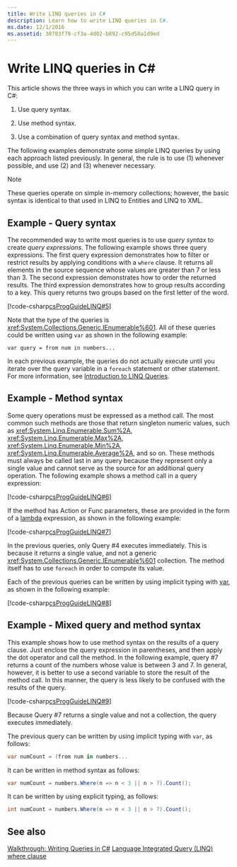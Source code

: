 ```yaml
---
title: Write LINQ queries in C#
description: Learn how to write LINQ queries in C#.
ms.date: 12/1/2016
ms.assetid: 30703f79-cf3a-4d02-b892-c95d58a1d9ed
---
```

# Write LINQ queries in C# #

This article shows the three ways in which you can write a LINQ query in C#:

1. Use query syntax.

2. Use method syntax.

3. Use a combination of query syntax and method syntax.

The following examples demonstrate some simple LINQ queries by using each approach listed previously. In general, the rule is to use (1) whenever possible, and use (2) and (3) whenever necessary.

> [!NOTE]
> These queries operate on simple in-memory collections; however, the basic syntax is identical to that used in LINQ to Entities and LINQ to XML.

## Example - Query syntax

The recommended way to write most queries is to use *query syntax* to create *query expressions*. The following example shows three query expressions. The first query expression demonstrates how to filter or restrict results by applying conditions with a `where` clause. It returns all elements in the source sequence whose values are greater than 7 or less than 3. The second expression demonstrates how to order the returned results. The third expression demonstrates how to group results according to a key. This query returns two groups based on the first letter of the word.

[!code-csharp[csProgGuideLINQ#5](~/samples/snippets/csharp/concepts/linq/how-to-write-linq-queries_1.cs)]

Note that the type of the queries is <xref:System.Collections.Generic.IEnumerable%601>. All of these queries could be written using `var` as shown in the following example:

`var query = from num in numbers...`

In each previous example, the queries do not actually execute until you iterate over the query variable in a `foreach` statement or other statement. For more information, see [Introduction to LINQ Queries](../programming-guide/concepts/linq/introduction-to-linq-queries.md).

## Example - Method syntax

Some query operations must be expressed as a method call. The most common such methods are those that return singleton numeric values, such as <xref:System.Linq.Enumerable.Sum%2A>, <xref:System.Linq.Enumerable.Max%2A>, <xref:System.Linq.Enumerable.Min%2A>, <xref:System.Linq.Enumerable.Average%2A>, and so on. These methods must always be called last in any query because they represent only a single value and cannot serve as the source for an additional query operation. The following example shows a method call in a query expression:

[!code-csharp[csProgGuideLINQ#6](~/samples/snippets/csharp/concepts/linq/how-to-write-linq-queries_2.cs)]

If the method has Action or Func parameters, these are provided in the form of a [lambda](../programming-guide/statements-expressions-operators/lambda-expressions.md) expression, as shown in the following example:

[!code-csharp[csProgGuideLINQ#7](~/samples/snippets/csharp/concepts/linq/how-to-write-linq-queries_3.cs)]

In the previous queries, only Query #4 executes immediately. This is because it returns a single value, and not a generic <xref:System.Collections.Generic.IEnumerable%601> collection. The method itself has to use `foreach` in order to compute its value.

Each of the previous queries can be written by using implicit typing with [var](../language-reference/keywords/var.md), as shown in the following example:

[!code-csharp[csProgGuideLINQ#8](~/samples/snippets/csharp/concepts/linq/how-to-write-linq-queries_4.cs)]

## Example - Mixed query and method syntax

This example shows how to use method syntax on the results of a query clause. Just enclose the query expression in parentheses, and then apply the dot operator and call the method. In the following example, query #7 returns a count of the numbers whose value is between 3 and 7. In general, however, it is better to use a second variable to store the result of the method call. In this manner, the query is less likely to be confused with the results of the query.

[!code-csharp[csProgGuideLINQ#9](~/samples/snippets/csharp/concepts/linq/how-to-write-linq-queries_5.cs)]

Because Query #7 returns a single value and not a collection, the query executes immediately.

The previous query can be written by using implicit typing with `var`, as follows:

```csharp
var numCount = (from num in numbers...
```

It can be written in method syntax as follows:

```csharp
var numCount = numbers.Where(n => n < 3 || n > 7).Count();
```

It can be written by using explicit typing, as follows:

```csharp
int numCount = numbers.Where(n => n < 3 || n > 7).Count();
```

## See also

[Walkthrough: Writing Queries in C#](../programming-guide/concepts/linq/walkthrough-writing-queries-linq.md)
[Language Integrated Query (LINQ)](index.md)
[where clause](../language-reference/keywords/where-clause.md)